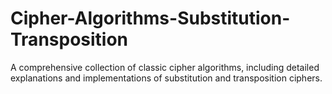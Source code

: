 # Cipher-Algorithms-Substitution-Transposition
A comprehensive collection of classic cipher algorithms, including detailed explanations and implementations of substitution and transposition ciphers.
